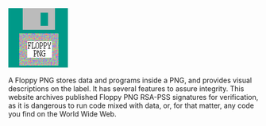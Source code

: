 <div id="logo"><img src="logo.png" alt="logo"/></div>

A Floppy PNG stores data and programs inside a PNG, and provides visual descriptions on the label.  It has several features to assure integrity.  This website archives published Floppy PNG RSA-PSS signatures for verification, as it is dangerous to run code mixed with data, or, for that matter, any code you find on the World Wide Web.
